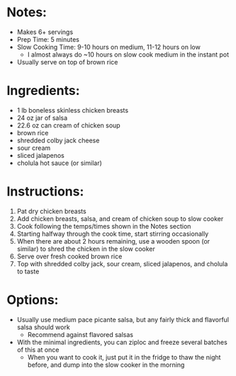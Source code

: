 # Notes: 
- Makes 6+ servings
- Prep Time: 5 minutes
- Slow Cooking Time: 9-10 hours on medium, 11-12 hours on low
  * I almost always do ~10 hours on slow cook medium in the instant pot
- Usually serve on top of brown rice

# Ingredients:
- 1 lb boneless skinless chicken breasts
- 24 oz jar of salsa
- 22.6 oz can cream of chicken soup
- brown rice
- shredded colby jack cheese
- sour cream
- sliced jalapenos
- cholula hot sauce (or similar)

# Instructions:
1. Pat dry chicken breasts
2. Add chicken breasts, salsa, and cream of chicken soup to slow cooker
3. Cook following the temps/times shown in the Notes section
4. Starting halfway through the cook time, start stirring occasionally
5. When there are about 2 hours remaining, use a wooden spoon (or similar) to shred the chicken in the slow cooker
6. Serve over fresh cooked brown rice
7. Top with shredded colby jack, sour cream, sliced jalapenos, and cholula to taste

# Options:
- Usually use medium pace picante salsa, but any fairly thick and flavorful salsa should work
  * Recommend against flavored salsas
- With the minimal ingredients, you can ziploc and freeze several batches of this at once
  * When you want to cook it, just put it in the fridge to thaw the night before, and dump into the slow cooker in the morning
